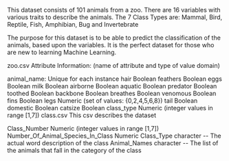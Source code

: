 This dataset consists of 101 animals from a zoo.
There are 16 variables with various traits to describe the animals.
The 7 Class Types are: Mammal, Bird, Reptile, Fish, Amphibian, Bug and Invertebrate

The purpose for this dataset is to be able to predict the classification of the animals, based upon the variables.
It is the perfect dataset for those who are new to learning Machine Learning.

zoo.csv
Attribute Information: (name of attribute and type of value domain)

animal_name: Unique for each instance
hair Boolean
feathers Boolean
eggs Boolean
milk Boolean
airborne Boolean
aquatic Boolean
predator Boolean
toothed Boolean
backbone Boolean
breathes Boolean
venomous Boolean
fins Boolean
legs Numeric (set of values: {0,2,4,5,6,8})
tail Boolean
domestic Boolean
catsize Boolean
class_type Numeric (integer values in range [1,7])
class.csv
This csv describes the dataset

Class_Number Numeric (integer values in range [1,7])
Number_Of_Animal_Species_In_Class Numeric
Class_Type character -- The actual word description of the class
Animal_Names character -- The list of the animals that fall in the category of the class
